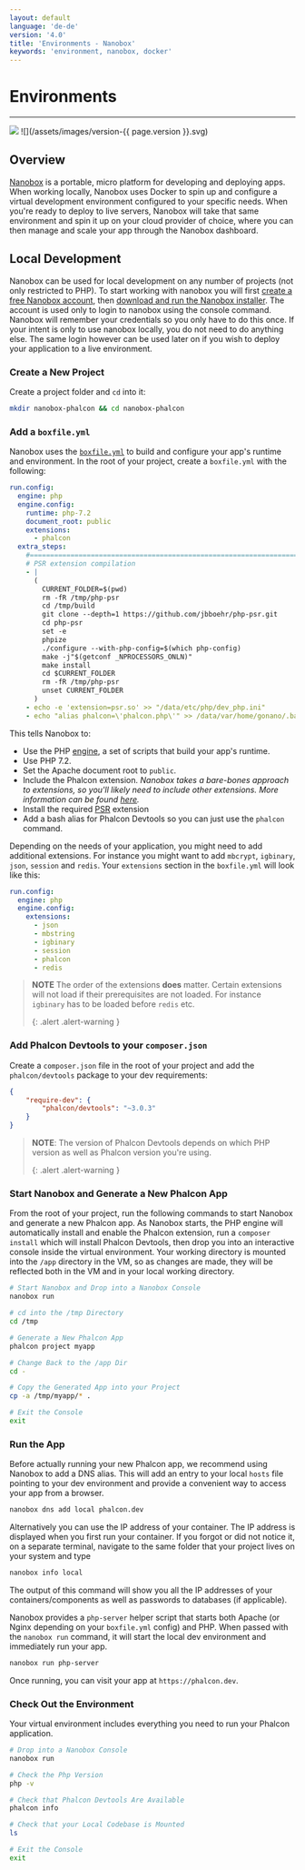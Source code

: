 ```yaml
---
layout: default
language: 'de-de'
version: '4.0'
title: 'Environments - Nanobox'
keywords: 'environment, nanobox, docker'
---
```


# Environments
- - -
![](/assets/images/document-status-stable-success.svg) ![](/assets/images/version-{{ page.version }}.svg)

## Overview
[Nanobox][nanobox] is a portable, micro platform for developing and deploying apps. When working locally, Nanobox uses Docker to spin up and configure a virtual development environment configured to your specific needs. When you're ready to deploy to live servers, Nanobox will take that same environment and spin it up on your cloud provider of choice, where you can then manage and scale your app through the Nanobox dashboard.

## Local Development
Nanobox can be used for local development on any number of projects (not only restricted to PHP). To start working with nanobox you will first [create a free Nanobox account][nanobox_account], then [download and run the Nanobox installer][nanobox_installer]. The account is used only to login to nanobox using the console command. Nanobox will remember your credentials so you only have to do this once. If your intent is only to use nanobox locally, you do not need to do anything else. The same login however can be used later on if you wish to deploy your application to a live environment.

### Create a New Project
Create a project folder and `cd` into it:

```bash
mkdir nanobox-phalcon && cd nanobox-phalcon
```

### Add a `boxfile.yml`
Nanobox uses the [`boxfile.yml`][boxfile] to build and configure your app's runtime and environment. In the root of your project, create a `boxfile.yml` with the following:

```yaml
run.config:
  engine: php
  engine.config:
    runtime: php-7.2
    document_root: public
    extensions:
      - phalcon
  extra_steps:
    #===========================================================================
    # PSR extension compilation
    - |
      (
        CURRENT_FOLDER=$(pwd)
        rm -fR /tmp/php-psr
        cd /tmp/build
        git clone --depth=1 https://github.com/jbboehr/php-psr.git
        cd php-psr
        set -e
        phpize
        ./configure --with-php-config=$(which php-config)
        make -j"$(getconf _NPROCESSORS_ONLN)"
        make install
        cd $CURRENT_FOLDER
        rm -fR /tmp/php-psr
        unset CURRENT_FOLDER
      )
    - echo -e 'extension=psr.so' >> "/data/etc/php/dev_php.ini"
    - echo "alias phalcon=\'phalcon.php\'" >> /data/var/home/gonano/.bashrc
```

This tells Nanobox to:

- Use the PHP [engine][engine], a set of scripts that build your app's runtime.
- Use PHP 7.2.
- Set the Apache document root to `public`.
- Include the Phalcon extension. *Nanobox takes a bare-bones approach to extensions, so you'll likely need to include other extensions. More information can be found [here][php_extensions].*
- Install the required [PSR][psr] extension
- Add a bash alias for Phalcon Devtools so you can just use the `phalcon` command.

Depending on the needs of your application, you might need to add additional extensions. For instance you might want to add `mbcrypt`, `igbinary`, `json`, `session` and `redis`. Your `extensions` section in the `boxfile.yml` will look like this:

```yaml
run.config:
  engine: php
  engine.config:
    extensions:
      - json
      - mbstring
      - igbinary
      - session
      - phalcon
      - redis
```

> **NOTE** The order of the extensions **does** matter. Certain extensions will not load if their prerequisites are not loaded. For instance `igbinary` has to be loaded before `redis` etc. 
> 
> {: .alert .alert-warning }

### Add Phalcon Devtools to your `composer.json`
Create a `composer.json` file in the root of your project and add the `phalcon/devtools` package to your dev requirements:

```json
{
    "require-dev": {
        "phalcon/devtools": "~3.0.3"
    }
}
```

> **NOTE**: The version of Phalcon Devtools depends on which PHP version as well as Phalcon version you're using. 
> 
> {: .alert .alert-warning }

### Start Nanobox and Generate a New Phalcon App
From the root of your project, run the following commands to start Nanobox and generate a new Phalcon app. As Nanobox starts, the PHP engine will automatically install and enable the Phalcon extension, run a `composer install` which will install Phalcon Devtools, then drop you into an interactive console inside the virtual environment. Your working directory is mounted into the `/app` directory in the VM, so as changes are made, they will be reflected both in the VM and in your local working directory.

```bash
# Start Nanobox and Drop into a Nanobox Console
nanobox run

# cd into the /tmp Directory
cd /tmp

# Generate a New Phalcon App
phalcon project myapp

# Change Back to the /app Dir
cd -

# Copy the Generated App into your Project
cp -a /tmp/myapp/* .

# Exit the Console
exit
```

### Run the App
Before actually running your new Phalcon app, we recommend using Nanobox to add a DNS alias. This will add an entry to your local `hosts` file pointing to your dev environment and provide a convenient way to access your app from a browser.

```bash
nanobox dns add local phalcon.dev
```

Alternatively you can use the IP address of your container. The IP address is displayed when you first run your container. If you forgot or did not notice it, on a separate terminal, navigate to the same folder that your project lives on your system and type

```bash
nanobox info local
```
The output of this command will show you all the IP addresses of your containers/components as well as passwords to databases (if applicable).

Nanobox provides a `php-server` helper script that starts both Apache (or Nginx depending on your `boxfile.yml` config) and PHP. When passed with the `nanobox run` command, it will start the local dev environment and immediately run your app.

```bash
nanobox run php-server
```

Once running, you can visit your app at `https://phalcon.dev`.

### Check Out the Environment
Your virtual environment includes everything you need to run your Phalcon application.

```bash
# Drop into a Nanobox Console
nanobox run

# Check the Php Version
php -v

# Check that Phalcon Devtools Are Available
phalcon info

# Check that your Local Codebase is Mounted
ls

# Exit the Console
exit
```

[nanobox]: https://nanobox.io
[nanobox_account]: https://dashboard.nanobox.io/users/register
[nanobox_installer]: https://dashboard.nanobox.io/download
[boxfile]: https://docs.nanobox.io/boxfile/
[engine]: https://docs.nanobox.io/engines/
[php_extensions]: https://guides.nanobox.io/php/phalcon/php-extensions/
[psr]: https://github.com/jbboehr/php-psr.git